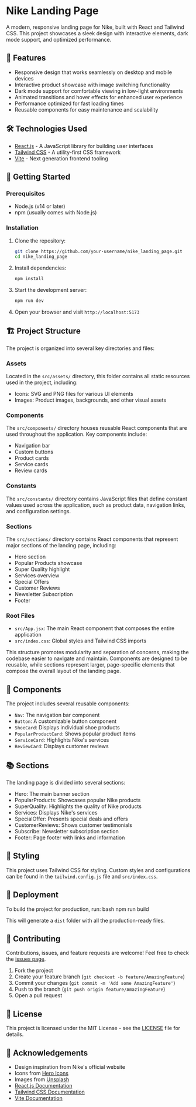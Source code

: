 # Nike Landing Page

<div align="center">
  <alt="Nike Landing Page Banner" width="600">
</div>

A modern, responsive landing page for Nike, built with React and Tailwind CSS. This project showcases a sleek design with interactive elements, dark mode support, and optimized performance.

## 🚀 Features

- Responsive design that works seamlessly on desktop and mobile devices
- Interactive product showcase with image switching functionality
- Dark mode support for comfortable viewing in low-light environments
- Animated transitions and hover effects for enhanced user experience
- Performance optimized for fast loading times
- Reusable components for easy maintenance and scalability

## 🛠️ Technologies Used

- [React.js](https://reactjs.org/) - A JavaScript library for building user interfaces
- [Tailwind CSS](https://tailwindcss.com/) - A utility-first CSS framework
- [Vite](https://vitejs.dev/) - Next generation frontend tooling

## 🏁 Getting Started

### Prerequisites

- Node.js (v14 or later)
- npm (usually comes with Node.js)

### Installation

1. Clone the repository:
   ```bash
   git clone https://github.com/your-username/nike_landing_page.git
   cd nike_landing_page
   ```

2. Install dependencies:
   ```bash
   npm install
   ```

3. Start the development server:
   ```bash
   npm run dev
   ```

4. Open your browser and visit `http://localhost:5173`

## 🏗️ Project Structure

The project is organized into several key directories and files:

### Assets
Located in the `src/assets/` directory, this folder contains all static resources used in the project, including:
- Icons: SVG and PNG files for various UI elements
- Images: Product images, backgrounds, and other visual assets

### Components
The `src/components/` directory houses reusable React components that are used throughout the application. Key components include:
- Navigation bar
- Custom buttons
- Product cards
- Service cards
- Review cards

### Constants
The `src/constants/` directory contains JavaScript files that define constant values used across the application, such as product data, navigation links, and configuration settings.

### Sections
The `src/sections/` directory contains React components that represent major sections of the landing page, including:
- Hero section
- Popular Products showcase
- Super Quality highlight
- Services overview
- Special Offers
- Customer Reviews
- Newsletter Subscription
- Footer

### Root Files
- `src/App.jsx`: The main React component that composes the entire application
- `src/index.css`: Global styles and Tailwind CSS imports

This structure promotes modularity and separation of concerns, making the codebase easier to navigate and maintain. Components are designed to be reusable, while sections represent larger, page-specific elements that compose the overall layout of the landing page.

## 🧩 Components

The project includes several reusable components:

- `Nav`: The navigation bar component
- `Button`: A customizable button component
- `ShoeCard`: Displays individual shoe products
- `PopularProductCard`: Shows popular product items
- `ServiceCard`: Highlights Nike's services
- `ReviewCard`: Displays customer reviews

## 📚 Sections

The landing page is divided into several sections:

- Hero: The main banner section
- PopularProducts: Showcases popular Nike products
- SuperQuality: Highlights the quality of Nike products
- Services: Displays Nike's services
- SpecialOffer: Presents special deals and offers
- CustomerReviews: Shows customer testimonials
- Subscribe: Newsletter subscription section
- Footer: Page footer with links and information

## 🎨 Styling

This project uses Tailwind CSS for styling. Custom styles and configurations can be found in the `tailwind.config.js` file and `src/index.css`.

## 🚀 Deployment

To build the project for production, run:
bash
npm run build

This will generate a `dist` folder with all the production-ready files.

## 🤝 Contributing

Contributions, issues, and feature requests are welcome! Feel free to check the [issues page](https://github.com/your-username/nike_landing_page/issues).

1. Fork the project
2. Create your feature branch (`git checkout -b feature/AmazingFeature`)
3. Commit your changes (`git commit -m 'Add some AmazingFeature'`)
4. Push to the branch (`git push origin feature/AmazingFeature`)
5. Open a pull request

## 📝 License

This project is licensed under the MIT License - see the [LICENSE](LICENSE) file for details.

## 👏 Acknowledgements

- Design inspiration from Nike's official website
- Icons from [Hero Icons](https://heroicons.com/)
- Images from [Unsplash](https://unsplash.com/)
- [React.js Documentation](https://reactjs.org/docs/getting-started.html)
- [Tailwind CSS Documentation](https://tailwindcss.com/docs)
- [Vite Documentation](https://vitejs.dev/guide/)
